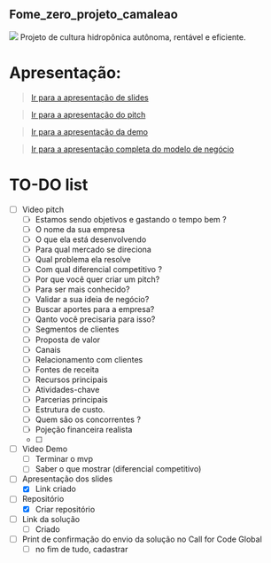 ## Fome_zero_projeto_camaleao
![](https://cdn.discordapp.com/attachments/634439159754391583/867767265436631060/Fome_zero_-_IBM_2.jpg)
Projeto de cultura hidropônica autônoma, rentável e eficiente.

# Apresentação:
> [Ir para a apresentação de slides](https://docs.google.com/presentation/d/1kDnKfTGVjnSzuJHEI79H7WB59ZPi1RFYoc84ttLF-Zs/edit?usp=sharing "Ir para a apresentação de slides")

> [Ir para a apresentação do pitch](https://www.youtube.com/channel/UC8CDa-kB38Pfzai1C1sc0jA "I1")

> [Ir para a apresentação da demo](https://www.youtube.com/channel/UC8CDa-kB38Pfzai1C1sc0jA "I2")

> [Ir para a apresentação completa do modelo de negócio](https://www.youtube.com/channel/UC8CDa-kB38Pfzai1C1sc0jA "Ir para ")

# TO-DO list

- [ ] Video pitch
  - [ ] Estamos sendo objetivos e gastando o tempo bem ?
  - [ ] O nome da sua empresa
  - [ ] O que ela está desenvolvendo
  - [ ] Para qual mercado se direciona
  - [ ] Qual problema ela resolve
  - [ ] Com qual diferencial competitivo ?
  - [ ] Por que você quer criar um pitch?
  - [ ] Para ser mais conhecido?
  - [ ] Validar a sua ideia de negócio?
  - [ ] Buscar aportes para a empresa?
  - [ ] Qanto você precisaria para isso?
  - [ ] Segmentos de clientes
  - [ ] Proposta de valor
  - [ ] Canais
  - [ ] Relacionamento com clientes
  - [ ] Fontes de receita
  - [ ] Recursos principais
  - [ ] Atividades-chave
  - [ ] Parcerias principais
  - [ ] Estrutura de custo.
  - [ ] Quem são os concorrentes ?
  - [ ] Pojeção financeira realista 
  - [ ] 
- [ ] Video Demo
    - [ ] Terminar o mvp
    - [ ] Saber o que mostrar (diferencial competitivo)
- [ ] Apresentação dos slides
    - [x] Link criado
- [ ] Repositório
  - [x] Criar repositório
- [ ] Link da solução
  - [ ] Criado
- [ ] Print de confirmação do envio da solução no Call for Code Global
  - [ ] no fim de tudo, cadastrar
